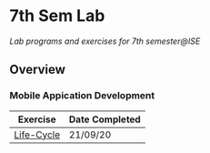 # 7th Sem Lab

_Lab programs and exercises for 7th semester@ISE_

## Overview

### Mobile Appication Development

| Exercise                                                | Date Completed |
| ------------------------------------------------------- | -------------- |
| [Life-Cycle](Mobile-Application-Development/Life-Cycle) | 21/09/20       |
